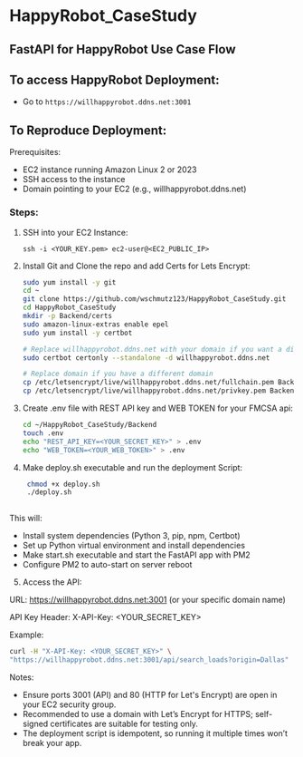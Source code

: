 # HappyRobot_CaseStudy

## FastAPI for HappyRobot Use Case Flow

## To access HappyRobot Deployment:

  - Go to `https://willhappyrobot.ddns.net:3001`

## To Reproduce Deployment:

Prerequisites:
  - EC2 instance running Amazon Linux 2 or 2023
  - SSH access to the instance
  - Domain pointing to your EC2 (e.g., willhappyrobot.ddns.net)

### Steps:

1. SSH into your EC2 Instance:

    `ssh -i <YOUR_KEY.pem> ec2-user@<EC2_PUBLIC_IP>`
   
2. Install Git and Clone the repo and add Certs for Lets Encrypt:

    ```bash
    sudo yum install -y git
    cd ~
    git clone https://github.com/wschmutz123/HappyRobot_CaseStudy.git
    cd HappyRobot_CaseStudy
    mkdir -p Backend/certs
    sudo amazon-linux-extras enable epel
    sudo yum install -y certbot
    
    # Replace willhappyrobot.ddns.net with your domain if you want a different one
    sudo certbot certonly --standalone -d willhappyrobot.ddns.net

    # Replace domain if you have a different domain
    cp /etc/letsencrypt/live/willhappyrobot.ddns.net/fullchain.pem Backend/certs/fullchain.pem
    cp /etc/letsencrypt/live/willhappyrobot.ddns.net/privkey.pem Backend/certs/privkey.pem
   
3. Create .env file with REST API key and WEB TOKEN for your FMCSA api:
   
   ```bash
   cd ~/HappyRobot_CaseStudy/Backend
   touch .env
   echo "REST_API_KEY=<YOUR_SECRET_KEY>" > .env
   echo "WEB_TOKEN=<YOUR_WEB_TOKEN>" > .env

4. Make deploy.sh executable and run the deployment Script:
   ```bash
    chmod +x deploy.sh
    ./deploy.sh
  
  This will:
  
  - Install system dependencies (Python 3, pip, npm, Certbot)
  - Set up Python virtual environment and install dependencies
  - Make start.sh executable and start the FastAPI app with PM2
  - Configure PM2 to auto-start on server reboot

5. Access the API:
   
  URL: https://willhappyrobot.ddns.net:3001 (or your specific domain name)

  API Key Header: X-API-Key: <YOUR_SECRET_KEY>

  Example:

  ```bash
  curl -H "X-API-Key: <YOUR_SECRET_KEY>" \
  "https://willhappyrobot.ddns.net:3001/api/search_loads?origin=Dallas"
  ```

Notes:
  - Ensure ports 3001 (API) and 80 (HTTP for Let's Encrypt) are open in your EC2 security group.
  - Recommended to use a domain with Let’s Encrypt for HTTPS; self-signed certificates are suitable for testing only.
  - The deployment script is idempotent, so running it multiple times won’t break your app.

